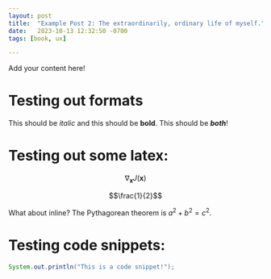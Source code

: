 ```yaml
---
layout: post
title:  "Example Post 2: The extraordinarily, ordinary life of myself."
date:   2023-10-13 12:32:50 -0700
tags: [book, ux]

---
```

Add your content here!

# Testing out formats
This should be _italic_ and this should be **bold**. This should be ***both***!

# Testing out some latex:
$$\nabla_\boldsymbol{x} J(\boldsymbol{x})$$

$$\frac{1}{2}$$

What about inline? The Pythagorean theorem is $a^2 + b^2 = c^2$.

# Testing code snippets:

```java
System.out.println("This is a code snippet!");
```

